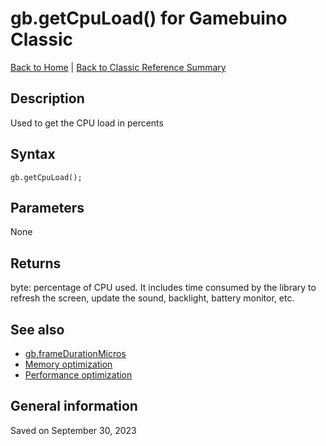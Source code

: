 
# gb.getCpuLoad() for Gamebuino Classic

[Back to Home](./../../../README.MD) | [Back to Classic Reference Summary](./README.MD)

## Description

Used to get the CPU load in percents

## Syntax

```
gb.getCpuLoad();
```

## Parameters

None

## Returns

byte: percentage of CPU used. It includes time consumed by the library to refresh the screen, update the sound, backlight, battery monitor, etc.

## See also

- [gb.frameDurationMicros](./gb-frameDurationMicros.md)
- [Memory optimization](./../learning/memory-optimization.md)
- [Performance optimization](./../learning/performance-optimization.md)

## General information

Saved on September 30, 2023

